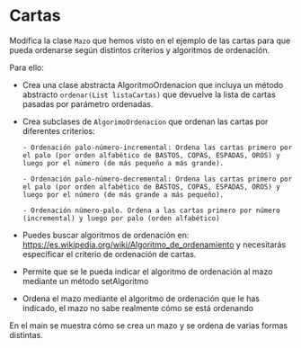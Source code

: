 # Cartas
Modifica la clase `Mazo` que hemos visto en el ejemplo de las cartas para que pueda ordenarse según distintos criterios y algoritmos de ordenación.

Para ello:

- Crea una clase abstracta AlgoritmoOrdenacion que incluya un método abstracto `ordenar(List listaCartas)` que devuelve la lista de cartas pasadas por parámetro ordenadas. 
- Crea subclases de `AlgorimoOrdenacion` que ordenan las cartas por diferentes criterios:

      - Ordenación palo-número-incremental: Ordena las cartas primero por el palo (por orden alfabético de BASTOS, COPAS, ESPADAS, OROS) y luego por el número (de más pequeño a más grande).

      - Ordenación palo-número-decremental: Ordena las cartas primero por el palo (por orden alfabético de BASTOS, COPAS, ESPADAS, OROS) y luego por el número (de más grande a más pequeño).

      - Ordenación número-palo. Ordena a las cartas primero por número (incremental) y luego por palo (orden alfabético)

- Puedes buscar algoritmos de ordenación en: [https://](https://es.wikipedia.org/wiki/Algoritmo_de_ordenamiento)[es.wikipedia.org/wiki/Algoritmo_de_ordenamiento](https://es.wikipedia.org/wiki/Algoritmo_de_ordenamiento) y necesitarás especificar el criterio de ordenación de cartas. 
- Permite que se le pueda indicar el algoritmo de ordenación al mazo mediante un método setAlgoritmo 
- Ordena el mazo mediante el algoritmo de ordenación que le has indicado, el mazo no sabe realmente cómo se está ordenando  

En el main se muestra cómo se crea un mazo y se ordena de varias formas distintas.
